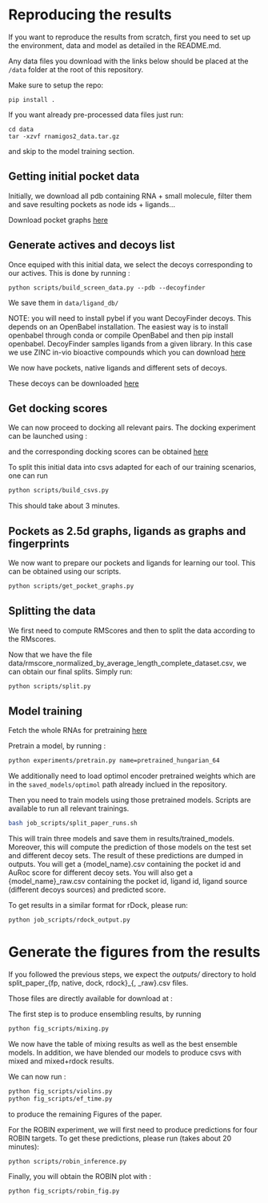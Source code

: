 # Reproducing the results

If you want to reproduce the results from scratch, first you need to set up the environment,
data and model as detailed in the README.md. 

Any data files you download with the links below should be placed at the `/data` folder at the root of this repository.

Make sure to setup the repo:

```
pip install .
```

If you want already pre-processed data files just run:

```
cd data
tar -xzvf rnamigos2_data.tar.gz
```

and skip to the model training section.

## Getting initial pocket data

Initially, we download all pdb containing RNA + small molecule, filter them and save resulting pockets as node ids + ligands...

[//]: # (TODO : include steps to get the original pockets.)


Download pocket graphs [here](https://drive.proton.me/urls/SC9AQCF2SC#JYQ3K9yNUJ4U)

## Generate actives and decoys list
Once equiped with this initial data, we select the decoys corresponding to our actives.
This is done by running : 

```
python scripts/build_screen_data.py --pdb --decoyfinder
```

We save them in `data/ligand_db/`

NOTE: you will need to install pybel if you want DecoyFinder decoys. This depends on an OpenBabel installation. 
The easiest way is to install openbabel through conda or compile OpenBabel and then pip install openbabel.
DecoyFinder samples ligands from a given library. In this case we use ZINC in-vio bioactive compounds which you can download [here](https://drive.proton.me/urls/CQMXCX5MW4#YQeEEa7VHVcu)

We now have pockets, native ligands and different sets of decoys.

These decoys can be downloaded [here](https://drive.proton.me/urls/6XCM553QBC#1NR2xU9W3CkR)

## Get docking scores

We can now proceed to docking all relevant pairs.
The docking experiment can be launched using :

[//]: # (TODO : upload docking scripts)
 
and the corresponding docking scores can be obtained [here](https://drive.proton.me/urls/TZJ7R8T8T0#RCd1LK8uu1MK)

[//]: # (TODO : check that the data is ok)

To split this initial data into csvs adapted for each of our training scenarios, one can run 
```bash
python scripts/build_csvs.py
```
This should take about 3 minutes.

## Pockets as 2.5d graphs, ligands as graphs and fingerprints

We now want to prepare our pockets and ligands for learning our tool.
This can be obtained using our scripts.

[//]: # (TODO : RIGHT NOW, we need to have json_pockets/ because the node ids are broken...)
[//]: # (TODO : This requires having rnaglib_all data, maybe we should mention how to get that)
```bash
python scripts/get_pocket_graphs.py
```

## Splitting the data

We first need to compute RMScores and then to split the data according to the RMscores.

[//]: # (TODO : Add RMscores computations)

Now that we have the file data/rmscore_normalized_by_average_length_complete_dataset.csv, we can obtain our
final splits. Simply run:

```bash
python scripts/split.py
```


## Model training

Fetch the whole RNAs for pretraining [here](https://drive.proton.me/urls/Y8TTCWKDVC#vs29rzJ1h9YN)

Pretrain a model, by running :


```bash    
python experiments/pretrain.py name=pretrained_hungarian_64
```

We additionally need to load optimol encoder pretrained weights which are in the `saved_models/optimol` path already inclued in the repository.

Then you need to train models using those pretrained models.
Scripts are available to run all relevant trainings.
```bash
bash job_scripts/split_paper_runs.sh
```
 
This will train three models and save them in results/trained_models.
Moreover, this will compute the prediction of those models on the test set and different decoy sets.
The result of these predictions are dumped in outputs. 
You will get a {model_name}.csv containing the pocket id and AuRoc score for different decoy sets.
You will also get a {model_name}_raw.csv containing the pocket id, ligand id, ligand source (different decoys sources) 
and predicted score.

To get results in a similar format for rDock, please run: 
```bash
python job_scripts/rdock_output.py
```

# Generate the figures from the results

If you followed the previous steps, we expect the *outputs/* directory to hold split_paper_{fp, native, dock, rdock}_{, _raw}.csv files.

Those files are directly available for download at :

[//]: # (TODO get dl files)


The first step is to produce ensembling results, by running 
```bash
python fig_scripts/mixing.py
```

We now have the table of mixing results as well as the best ensemble models. 
In addition, we have blended our models to produce csvs with mixed and mixed+rdock results.

We can now run : 
```bash
python fig_scripts/violins.py
python fig_scripts/ef_time.py
```
to produce the remaining Figures of the paper.

For the ROBIN experiment, we will first need to produce predictions for four ROBIN targets.
To get these predictions, please run (takes about 20 minutes):

```
python scripts/robin_inference.py
```

Finally, you will obtain the ROBIN plot with :
```
python fig_scripts/robin_fig.py
```